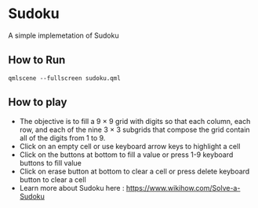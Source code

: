 # Sudoku
A simple implemetation of Sudoku

## How to Run
`qmlscene --fullscreen sudoku.qml`

## How to play
  - The objective is to fill a 9 × 9 grid with digits so that each column, each row, and each of the nine 3 × 3 subgrids that compose the grid  contain all of the digits from 1 to 9.
  - Click on an empty cell or use keyboard arrow keys to highlight a cell
  - Click on the buttons at bottom to fill a value or press 1-9 keyboard buttons to fill value
  - Click on erase button at bottom to clear a cell or press delete keyboard button to clear a cell
  - Learn more about Sudoku here : https://www.wikihow.com/Solve-a-Sudoku